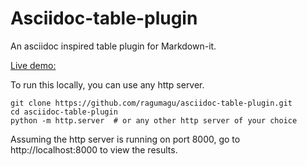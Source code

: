 # Asciidoc-table-plugin

An asciidoc inspired table plugin for Markdown-it.

[Live demo:](https://ragumagu.dev/asciidoc-table-plugin/)

To run this locally, you can use any http server.

    git clone https://github.com/ragumagu/asciidoc-table-plugin.git
    cd asciidoc-table-plugin
    python -m http.server  # or any other http server of your choice

Assuming the http server is running on port 8000, go to http://localhost:8000 to view the results.

